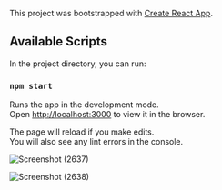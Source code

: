 This project was bootstrapped with [Create React App](https://github.com/facebook/create-react-app).

## Available Scripts

In the project directory, you can run:

### `npm start`

Runs the app in the development mode.<br />
Open [http://localhost:3000](http://localhost:3000) to view it in the browser.

The page will reload if you make edits.<br />
You will also see any lint errors in the console.

![Screenshot (2637)](https://user-images.githubusercontent.com/41048737/93668198-7f90d480-faa4-11ea-8d8c-d78e56ccb7f9.png)

![Screenshot (2638)](https://user-images.githubusercontent.com/41048737/93668205-8586b580-faa4-11ea-9357-09af79923377.png)
